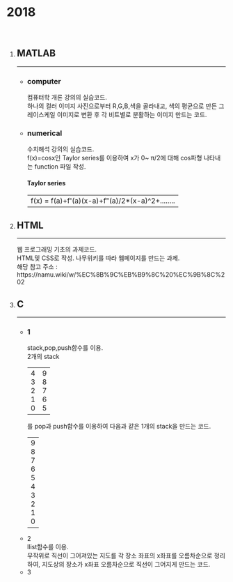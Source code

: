 # 2018
<br>
<ol>
  <li><h2>MATLAB</h2></li>
  <hr>
  <ul>
    <li><h3>computer</h3></li>
    컴퓨터학 개론 강의의 실습코드.<br>
    하나의 컬러 이미지 사진으로부터 R,G,B,색을 골라내고, 색의 평균으로 만든 그레이스케일 이미지로 변환 후 각 비트별로 분활하는 이미지 만드는 코드.
    <br>
    <li><h3>numerical</h3></li>
    수치해석 강의의 실습코드.<br>
    f(x)=cosx인 Taylor series를 이용하여 x가 0~ π/2에 대해 cos파형 나타내는 function 파일 작성.<br>
    <h4>Taylor series</h4>
   <table>
     <tbody>
     <tr><td>f(x) = f(a)+f'(a)(x-a)+f"(a)/2*(x-a)^2+........</td></tr>
     </tbody>
    </table>
   </ul>
  <li><h2>HTML</h2></li>
  <hr>
  웹 프로그래밍 기초의 과제코드.<br>
  HTML및 CSS로 작성. 나무위키를 따라 웹페이지를 만드는 과제.<br>
  해당 참고 주소 : https://namu.wiki/w/%EC%8B%9C%EB%B9%8C%20%EC%9B%8C%202
  <li><h2>C</h2></li>
  <hr>
  <ul>
    <li><h3>1</h3></li>
    stack,pop,push함수를 이용.<br>
    2개의 stack
    <table>
      <tbody>
        <tr><td>4<br>3<br>2<br>1<br>0</td><td>9<br>8<br>7<br>6<br>5</td></tr>
        </tbody>
      </table>
    를 pop과 push함수를 이용하여 다음과 같은 1개의 stack을 만드는 코드.
    <table>
      <tbody>
        <tr><td>9<br>8<br>7<br>6<br>5<br>4<br>3<br>2<br>1<br>0</td></tr>
      </tbody>
      </table>
    <li>2</li>
    llist함수를 이용.<br>
   무작위로 직선이 그어져있는 지도를 각 장소 좌표의 x좌표를 오름차순으로 정리하여, 지도상의 장소가 x좌표 오름차순으로 직선이 그어지게 만드는 코드.
    <li>3</li>
    
  </ul>
 </ol>
